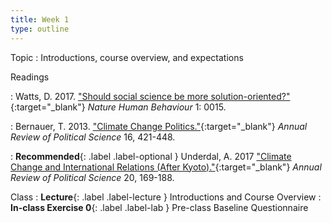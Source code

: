 ```yaml
---
title: Week 1
type: outline
---
```


Topic
: Introductions, course overview, and expectations

Readings

: Watts, D. 2017. ["Should social science be more solution-oriented?"](https://doi.org/10.1038/s41562-016-0015){:target="_blank"} _Nature Human Behaviour_ 1: 0015.

: Bernauer, T. 2013. ["Climate Change Politics."](https://doi.org/10.1146/annurev-polisci-062011-154926){:target="_blank"} _Annual Review of Political Science_ 16, 421-448.

: **Recommended**{: .label .label-optional } Underdal, A. 2017 ["Climate Change and International Relations (After Kyoto)."](https://doi.org/10.1146/annurev-polisci-052715-111713){:target="_blank"} _Annual Review of Political Science_ 20, 169-188.

Class
: **Lecture**{: .label .label-lecture } Introductions and Course Overview
: **In-class Exercise 0**{: .label .label-lab } Pre-class Baseline Questionnaire
